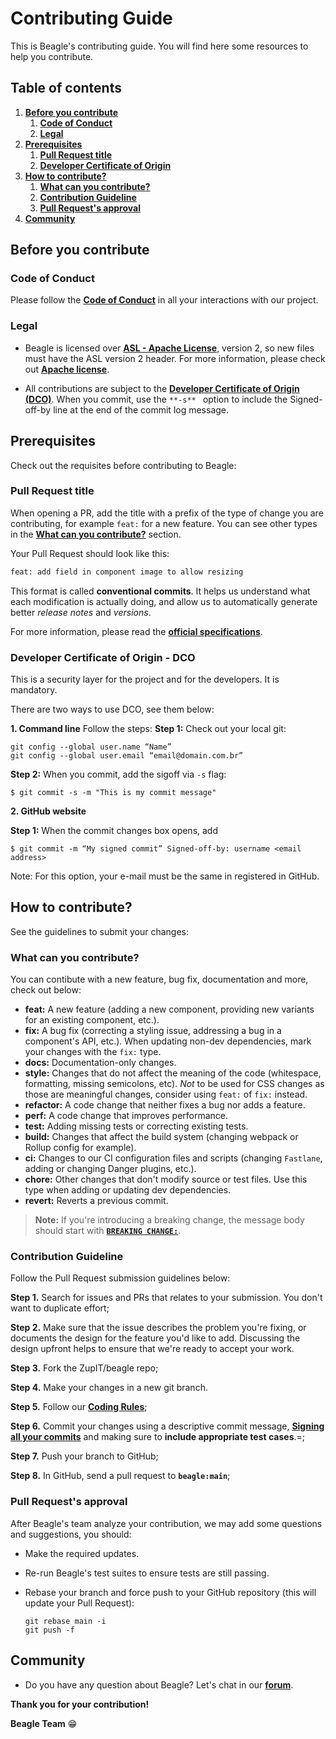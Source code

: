 # **Contributing Guide**
This is Beagle's contributing guide. You will find here some resources to help you contribute.

## **Table of contents**
1. [**Before you contribute**](#Before-you-contribute)
   1. [**Code of Conduct**](#Code-of-Conduct)
   2. [**Legal**](#Legal)
2. [**Prerequisites**](#Prerequisites)
   1. [**Pull Request title**](#Pull-Request-title)
   2. [**Developer Certificate of Origin**](#Developer-Certificate-of-Origin)
3. [**How to contribute?**](#How-to-contribute?)
      1. [**What can you contribute?**](#What-can-you-contribute?)
      2. [**Contribution Guideline**](#Contribution-Guideline)
      4. [**Pull Request's approval**](#Pull-Request's-approval)
4. [**Community**](#Community)

## **Before you contribute**

### **Code of Conduct**
Please follow the [**Code of Conduct**](https://github.com/ZupIT/beagle/blob/main/CODE_OF_CONDUCT.md) in all your interactions with our project.

### **Legal**
- Beagle is licensed over [**ASL - Apache License**](https://github.com/ZupIT/charlescd/blob/main/LICENSE), version 2, so new files must have the ASL version 2 header. For more information, please check out [**Apache license**](https://www.apache.org/licenses/LICENSE-2.0).

- All contributions are subject to the [**Developer Certificate of Origin (DCO)**](https://developercertificate.org). 
When you commit, use the ```**-s** ``` option to include the Signed-off-by line at the end of the commit log message.

## **Prerequisites**
Check out the requisites before contributing to Beagle:

### **Pull Request title**
When opening a PR, add the title with a prefix of the type of change you are contributing, for example `feat:` for a new feature. You can see other types in the [**What can you contribute?**](#What-can-you-contribute?) section.

Your Pull Request should look like this:

```txt
feat: add field in component image to allow resizing
```
This format is called **conventional commits**. It helps us understand what each modification is actually doing, and allow us to automatically generate better *release notes* and *versions*.

For more information, please read the [**official specifications**](https://www.conventionalcommits.org/).

### **Developer Certificate of Origin - DCO**

 This is a security layer for the project and for the developers. It is mandatory.
 
 There are two ways to use DCO, see them below: 
 
**1. Command line**
 Follow the steps: 
 **Step 1:** Check out your local git:

 ```
git config --global user.name “Name”
git config --global user.email “email@domain.com.br”
```
**Step 2:** When you commit, add the sigoff via `-s` flag:

```
$ git commit -s -m "This is my commit message"
```
**2. GitHub website**

**Step 1:** When the commit changes box opens, add 
```
$ git commit -m “My signed commit” Signed-off-by: username <email address>
```
Note: For this option, your e-mail must be the same in registered in GitHub. 

## **How to contribute?** 
See the guidelines to submit your changes: 

### **What can you contribute?**
You can contibute with a new feature, bug fix, documentation and more, check out below:

- **feat:** A new feature (adding a new component, providing new variants for an existing component, etc.).
- **fix:** A bug fix (correcting a styling issue, addressing a bug in a component's API, etc.).
  When updating non-dev dependencies, mark your changes with the `fix:` type.
- **docs:** Documentation-only changes.
- **style:** Changes that do not affect the meaning of the code
(whitespace, formatting, missing semicolons, etc). _Not_ to be used for CSS changes as those are meaningful changes, consider using `feat:` of `fix:` instead.
- **refactor:** A code change that neither fixes a bug nor adds a feature.
- **perf:** A code change that improves performance.
- **test:** Adding missing tests or correcting existing tests.
- **build:** Changes that affect the build system (changing webpack or Rollup config for example).
- **ci:** Changes to our CI configuration files and scripts (changing `Fastlane`, adding or changing Danger plugins, etc.).
- **chore:** Other changes that don't modify source or test files. Use this type when adding or updating dev dependencies.
- **revert:** Reverts a previous commit.

> **Note:**
> If you're introducing a breaking change, the message body should start with [**`BREAKING CHANGE:`**](https://www.conventionalcommits.org/en/v1.0.0/#commit-message-with-description-and-breaking-change-footer).

### **Contribution Guideline**
Follow the Pull Request submission guidelines below: 

**Step 1.** Search for issues and PRs that relates to your submission. You don't want to duplicate effort;

**Step 2.** Make sure that the issue describes the problem you're fixing, or documents the design for the feature you'd like to add. Discussing the design upfront helps to ensure that we're ready to accept your work.

**Step 3.** Fork the ZupIT/beagle repo;

**Step 4.** Make your changes in a new git branch.

**Step 5.** Follow our [**Coding Rules**](https://github.com/ZupIT/beagle/blob/main/doc/contributing/coding_rules.md);

**Step 6.** Commit your changes using a descriptive commit message, [**Signing all your commits**](https://github.com/ZupIT/beagle/blob/main/doc/contributing/dco_rules.md) and making sure to **include appropriate test cases**.=;

**Step 7.** Push your branch to GitHub;

**Step 8.** In GitHub, send a pull request to **`beagle:main`**;

### **Pull Request's approval**
After Beagle's team analyze your contribution, we may add some questions and suggestions, you should:

- Make the required updates.
- Re-run Beagle's test suites to ensure tests are still passing.
- Rebase your branch and force push to your GitHub repository (this will update your Pull Request):

  ```shell
  git rebase main -i
  git push -f
  ```

## **Community**

- Do you have any question about Beagle? Let's chat in our [**forum**](https://forum.zup.com.br/c/en/horusec/14).


**Thank you for your contribution!**

**Beagle Team** 😁
